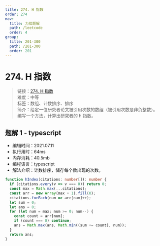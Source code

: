 ```yaml
---
title: 274. H 指数
order: 274
nav:
  title: 力扣题解
  path: /leetcode
  order: 4
group:
  title: 201-300
  path: /201-300
  order: 201
---
```


# 274. H 指数

> 链接：[274. H 指数](https://leetcode-cn.com/problems/h-index/)  
> 难度：中等  
> 标签：数组、计数排序、排序  
> 简介：给定一位研究者论文被引用次数的数组（被引用次数是非负整数）。编写一个方法，计算出研究者的 h 指数。

## 题解 1 - typescript

- 编辑时间：2021.07.11
- 执行用时：64ms
- 内存消耗：40.5mb
- 编程语言：typescript
- 解法介绍：计数排序，储存每个数出现的次数。

```typescript
function hIndex(citations: number[]): number {
  if (citations.every(v => v === 0)) return 0;
  const max = Math.max(...citations);
  const arr = new Array(max + 1).fill(0);
  citations.forEach(num => arr[num]++);
  let sum = 0;
  let ans = 0;
  for (let num = max; num >= 0; num--) {
    const count = arr[num];
    if (count === 0) continue;
    ans = Math.max(ans, Math.min((sum += count), num));
  }
  return ans;
}
```
